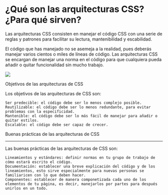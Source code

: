 # ¿Qué son las arquitecturas CSS? ¿Para qué sirven?
Las arquitecturas CSS consisten en manejar el código CSS con una serie de reglas y patrones para facilitar su lectura, mantenibilidad y escabilidad.

El código que has manejado no se asemeja a la realidad, pues deberás manejar varios cientos o miles de líneas de código. Las arquitecturas CSS se encargan de manejar una norma en el código para que cualquiera pueda añadir o quitar funcionalidad sin mucho trabajo.

[![](https://cdn.document360.io/da52b302-22aa-4a71-9908-ba18e68ffee7/Images/Documentation/frontend_developer33.png)](https://cdn.document360.io/da52b302-22aa-4a71-9908-ba18e68ffee7/Images/Documentation/frontend_developer33.png)

Objetivos de las arquitecturas de CSS

Los objetivos de las arquitecturas de CSS son:

    Ser predecible: el código debe ser lo menos complejo posible.
    Reutilizable: el código debe ser lo menos redundante, para evitar problemas con la especificidad.
    Mantenible: el código debe ser lo más fácil de manejar para añadir o quitar estilos.
    Escalable: el código debe ser capaz de crecer.

Buenas prácticas de las arquitecturas de CSS

------------


Las buenas prácticas de las arquitecturas de CSS son:

    Lineamientos y estándares: definir normas en tu grupo de trabajo de cómo estará escrito el código.
    Documentación: establecer una breve explicación del código y de los lineamientos, esto sirve especialmente para nuevas personas se familiaricen con lo que deben hacer.
    Componentes: establecer de manera componetizada cada uno de los elementos de tu página, es decir, manejarlos por partes para después unirlos en un todo.
